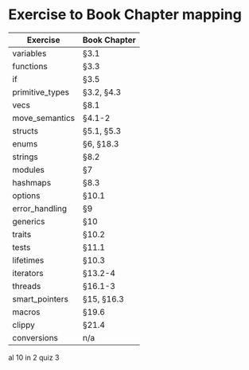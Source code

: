# Exercise to Book Chapter mapping

| Exercise               | Book Chapter        |
| ---------------------- | ------------------- |
| variables              | §3.1                | 6
| functions              | §3.3                | 5
| if                     | §3.5                | 3
| primitive_types        | §3.2, §4.3          | 6
| vecs                   | §8.1                | 2
| move_semantics         | §4.1-2              | 6
| structs                | §5.1, §5.3          | 3
| enums                  | §6, §18.3           | 3
| strings                | §8.2                | 4
| modules                | §7                  | 3
| hashmaps               | §8.3                | 3
| options                | §10.1               | 3
| error_handling         | §9                  | 6
| generics               | §10                 | 2
| traits                 | §10.2               | 5
| tests                  | §11.1               | 9    1
| lifetimes              | §10.3               | 3
| iterators              | §13.2-4             | 5
| threads                | §16.1-3             | 3    1
| smart_pointers         | §15, §16.3          | 4
| macros                 | §19.6               | 4
| clippy                 | §21.4               | 3
| conversions            | n/a                 | 5
 al                                              10
 in                                              2
 quiz                                            3